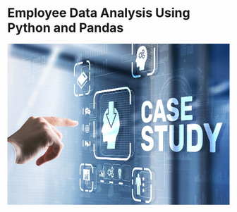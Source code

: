 # Employee Data Analysis Using Python and Pandas

![image](https://github.com/harpreet-kaur87/Employee_Data_Analysis_Project/blob/main/case_study_image.jpg)
